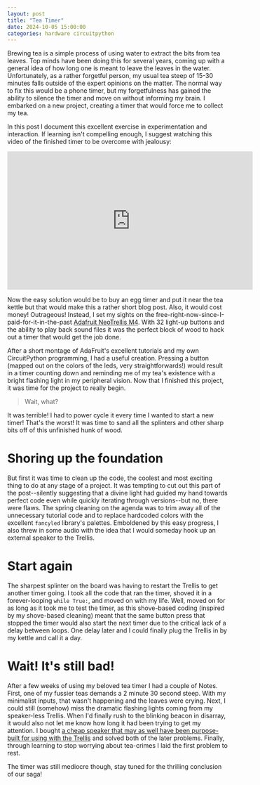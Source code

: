 ```yaml
---
layout: post
title: "Tea Timer"
date: 2024-10-05 15:00:00
categories: hardware circuitpython
---
```



Brewing tea is a simple process of using water to extract the bits from tea
leaves. Top minds have been doing this for several years, coming up with a
general idea of how long one is meant to leave the leaves in the water.
Unfortunately, as a rather forgetful person, my usual tea steep of 15-30
minutes falls outside of the expert opinions on the matter. The normal way to
fix this would be a phone timer, but my forgetfulness has gained the ability to
silence the timer and move on without informing my brain. I embarked on a new
project, creating a timer that would force me to collect my tea.

In this post I document this excellent exercise in experimentation and interaction. If
learning isn't compelling enough, I suggest watching this video of the finished
timer to be overcome with jealousy:

<iframe width="560" height="315" src="https://www.youtube.com/embed/IDi5ppbw2oY?si=TeJygsPI9pEV1LBC" title="YouTube video player" frameborder="0" allow="accelerometer; autoplay; clipboard-write; encrypted-media; gyroscope; picture-in-picture; web-share" referrerpolicy="strict-origin-when-cross-origin" allowfullscreen></iframe>

Now the easy solution would be to buy an egg timer and put it near the tea
kettle but that would make this a rather short blog post. Also, it would cost
money! Outrageous! Instead, I set my sights on the
free-right-now-since-I-paid-for-it-in-the-past [Adafruit NeoTrellis
M4](https://www.adafruit.com/product/4020). With 32 light-up buttons and the
ability to play back sound files it was the perfect block of wood to hack out
a timer that would get the job done.

After a short montage of AdaFruit's excellent tutorials and my own
CircuitPython programming, I had a useful creation. Pressing a button (mapped
out on the colors of the leds, very straightforwards!) would result in a timer
counting down and reminding me of my tea's existence with a bright flashing
light in my peripheral vision. Now that I finished this project, it was time
for the project to really begin.

> Wait, what?

It was terrible! I had to power cycle it every time I wanted to start a new
timer! That's the worst! It was time to sand all the splinters and other sharp
bits off of this unfinished hunk of wood.

# Shoring up the foundation

But first it was time to clean up the code, the coolest and most exciting thing
to do at any stage of a project. It was tempting to cut out this part of the
post--silently suggesting that a divine light had guided my hand towards
perfect code even while quickly iterating through versions--but no, there were
flaws. The spring cleaning on the agenda was to trim away all of the
unnecessary tutorial code and to replace hardcoded colors with the excellent
`fancyled` library's palettes. Emboldened by this easy progress, I also threw
in some audio with the idea that I would someday hook up an external speaker to
the Trellis.

# Start again

The sharpest splinter on the board was having to restart the Trellis to get
another timer going. I took all the code that ran the timer, shoved it in a
forever-looping `while True:`, and moved on with my life. Well, moved on for
as long as it took me to test the timer, as this shove-based coding (inspired
by my shove-based cleaning) meant that the same button press that stopped the
timer would also start the next timer due to the critical lack of a delay
between loops. One delay later and I could finally plug the Trellis in by my
kettle and call it a day.

# Wait! It's still bad!

After a few weeks of using my beloved tea timer I had a couple of Notes. First,
one of my fussier teas demands a 2 minute 30 second steep. With my minimalist
inputs, that wasn't happening and the leaves were crying. Next, I could still
(somehow) miss the dramatic flashing lights coming from my speaker-less
Trellis. When I'd finally rush to the blinking beacon in disarray, it would
also not let me know how long it had been trying to get my attention. I bought
[a cheap speaker that may as well have been purpose-built for using with the
Trellis](https://www.sparkfun.com/products/14023) and solved both of the later
problems. Finally, through learning to stop worrying about tea-crimes I laid
the first problem to rest.

The timer was still mediocre though, stay tuned for the thrilling conclusion of
our saga!
